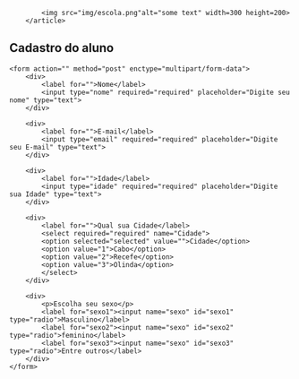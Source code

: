 <!DOCTYPE html>
<html>
<head>
	<meta charset="utf-8">
	<title>Cadastro Escolar</title>
		<article>


			<img src="img/escola.png"alt="some text" width=300 height=200>
		</article>
	

</head>
<body>
	<h1>Cadastro do aluno</h1>
	
	<form action="" method="post" enctype="multipart/form-data">
		<div>
			<label for="">Nome</label>
			<input type="nome" required="required" placeholder="Digite seu nome" type="text">
		</div>

		<div>
			<label for="">E-mail</label>
			<input type="email" required="required" placeholder="Digite seu E-mail" type="text">
		</div>

		<div>
			<label for="">Idade</label>
			<input type="idade" required="required" placeholder="Digite sua Idade" type="text">
		</div>

		<div>
			<label for="">Qual sua Cidade</label>
			<select required="required" name="Cidade">
			<option selected="selected" value="">Cidade</option>
			<option value="1">Cabo</option>
			<option value="2">Recefe</option>
			<option value="3">Olinda</option>
			</select>
		</div>

		<div>
			<p>Escolha seu sexo</p>
			<label for="sexo1"><input name="sexo" id="sexo1" type="radio">Masculino</label>
			<label for="sexo2"><input name="sexo" id="sexo2" type="radio">feminino</label>
			<label for="sexo3"><input name="sexo" id="sexo3" type="radio">Entre outros</label>
		</div>
	</form>

	
